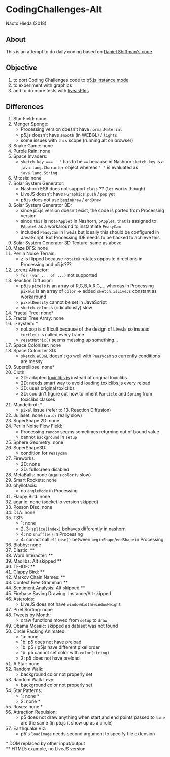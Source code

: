CodingChallenges-Alt
========

Naoto Hieda (2018)

About
--------

This is an attempt to do daily coding based on [Daniel Shiffman's code](https://github.com/CodingTrain/Rainbow-Code).

Objective
--------

1. to port Coding Challenges code to [p5.js instance mode](https://github.com/processing/p5.js/wiki/Global-and-instance-mode)
1. to experiment with graphics
1. and to do more tests with [liveJsP5js](https://github.com/micuat/liveJsP5js)

Differences
--------

1. Star Field: none
1. Menger Sponge:
    * Processing version doesn't have `normalMaterial`
    * p5.js doesn't have `smooth` (in WEBGL) / `lights`
    * some issues with `this` scope (running alt on browser)
1. Snake Game: none
1. Purple Rain: none
1. Space Invaders:
    * `sketch.key === ' '` has to be `==` because in Nashorn `sketch.key` is a `java.lang.Character` object whereas `' '` is evaluated as `java.lang.String`
1. Mitosis: none
1. Solar System Generator:
    * Nashorn ES6 does not support `class` ?? (`let` works though)
    * LiveJS doesn't have `PGraphics.push` / `pop` yet
    * p5.js does not use `beginDraw` / `endDraw`
1. Solar System Generator 3D:
    * since p5.js version doesn't exist, the code is ported from Processing version
    * since `this` is not `PApplet` in Nashorn, `pApplet.that` is assigned to `PApplet` as a workaround to instantiate `PeasyCam`
    * included `PeasyCam` in liveJs but ideally this should be configured in JavaScript. But Processing IDE needs to be hacked to achieve this
1. Solar System Generator 3D Texture: same as above
1. Maze DFS: none
1. Perlin Noise Terrain:
    * z is flipped because `rotateX` rotates opposite directions in Processing and p5.js???
1. Lorenz Attractor:
    * `for (var ... of ...)` not supported
1. Reaction Diffusion:
    * p5.js `pixels` is an array of R,G,B,A,R,G,... whereas in Processing `pixels` is an array of `color` -> added `sketch.isLiveJs` constant as workaround
    * `pixelDensity` cannot be set in JavaScript
    * `sketch.color` is (ridiculously) slow
1. Fractal Tree: none*
1. Fractal Tree Array: none
1. L-System: *
    * noLoop is difficult because of the design of LiveJs so instead `turtle()` is called every frame
    * `resetMatrix()` seems messing up something...
1. Space Colonizer: none
1. Space Colonizer 3D:
    * `sketch.WEBGL` doesn't go well with `Peasycam` so currently conditions are messy
1. Superellipse: none*
1. Cloth:
    * 2D: adapted [toxiclibs.js](https://github.com/hapticdata/toxiclibsjs) instead of original toxiclibs
    * 2D: needs smart way to avoid loading toxiclibs.js every reload
    * 3D: uses original toxiclibs
    * 3D: couldn't figure out how to inherit `Particle` and `Spring` from toxiclibs classes
1. Mandelbrot: *
    * `pixel` issue (refer to 13. Reaction Diffusion)
1. Juliaset: none (`color` really slow)
1. SuperShape 2D: none
1. Perlin Noise Flow Field:
    * Processing `random` seems sometimes returning out of bound value
    * cannot `background` in `setup`
1. Sphere Geometry: none
1. SuperShape3D:
    * condition for `Peasycam`
1. Fireworks:
    * 2D: none
    * 3D: fullscreen disabled
1. MetaBalls: none (again `color` is slow)
1. Smart Rockets: none
1. phyllotaxis:
    * no `angleMode` in Processing
1. Flappy Bird: none
1. agar.io: none (socket.io version skipped)
1. Posson Disc: none
1. DLA: none
1. TSP:
    * 1: none
    * 2, 3: `splice(index)` behaves differently in [nashorn](https://bugs.openjdk.java.net/browse/JDK-8023252)
    * 4: no `shuffle()` in Processing
    * 4: cannot call `ellipse()` between `beginShape`/`endShape` in Processing
1. Blobby: none
1. Diastic: \*\*
1. Word Interacter: \*\*
1. Madlibs: Alt skipped \*\*
1. TF-IDF: \*\*
1. Clappy Bird: \*\*
1. Markov Chain Names: \*\*
1. Context Free Grammar: \*\*
1. Sentiment Analysis: Alt skipped  \*\*
1. Firebase Saving Drawing: Instance/Alt skipped
1. Asteroids:
    * LiveJS does not have `windowWidth`/`windowHeight`
1. Pixel Sorting: none
1. Tweets by Month:
    * draw functions moved from `setup` to `draw`
1. Obama Mosaic: skipped as dataset was not found
1. Circle Packing Animated:
    * 1a: none
    * 1b: p5 does not have preload
    * 1b: p5 / p5js have different pixel order
    * 1b: p5 cannot set color with `color(string)`
    * 2: p5 does not have preload
1. A Star: none
1. Random Walk:
    * background color not properly set
1. Random Walk Levy:
    * background color not properly set
1. Star Patterns:
    * 1: none \*
    * 2: none \*
1. Roses: none \*
1. Attraction Repulsion:
    * p5 does not draw anything when start and end points passed to `line` are the same (in p5.js it show up as a circle)
1. Earthquake Viz:
    * p5's `loadImage` needs second argument to specify file extension

\* DOM replaced by other input/output  
\*\* HTML5 example, no LiveJS version
